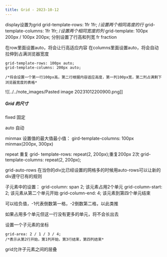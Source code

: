 ```yaml
---
title: Grid - 2023-10-12
---
```

display设置为grid
grid-template-rows: 1fr 1fr; /*设置两个相同高度的行*
grid-template-columns: 1fr 1fr; /*设置两个相同宽度的列*
grid-template: 100px 200px / 100px 200px; 分别设置了行高和列宽
fr fraction

在row里面设置auto，将会让行高适应内容
在columns里面设置auto，将会自动拉伸到占满浏览器宽度
```
grid-template-rows: 100px auto;
grid-template-columns: 200px auto;

/*将会设置一个第一行100px高，第二行根据内容适应高度，第一列100px宽，第二列占满剩下浏览器宽度的表格*
```
![[../../note_images/Pasted image 20231012200900.png]]

##### Grid 的尺寸
fixed 固定

auto 自动

minmax 设置值的最大值最小值：
gird-template-columns: 100px minmax(200px, 300px)

repeat 重复
grid- template-rows: repeat(2, 200px);重复200px 2次
grid-template-columns: repeat(2, 200px);

grid-auto-rows 在当你的div比已经设置的网格多的时候用auto-rows可以让新的div遵守已有的规则

子元素中的设置：
grid-column: span 2; 该元素占用2个单元
grid-column-start: 2; 该元素从第二个单元开始
grid-column-end: 4; 该元素到第四个单元结束

可以给负值，-1代表倒数第一格，-2倒数第二格，以此类推

如果占用多个单元但这一行没有更多的单元，将不会长出去

设置一个子元素的坐标
```
grid-area: 2 / 1 / 3 / 4;
/*表示从第2行开始，第1列开始，第3行结束，第四列结束*
```

grid允许子元素之间的层叠